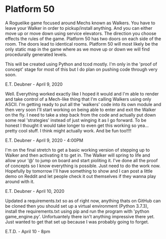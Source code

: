 # Platform 50
A Roguelike game focused around Mechs known as Walkers.  You have to leave your Walker in order to pickup/install anything.  And you can either move up or move down using service elevators.  The direction you choose effects the rules of the game.  Platform 50 has two doors on each side of the room.  The doors lead to identical rooms.  Platform 50 will most likely be the only static map in the game where as we move up or down we will find procedurally generated levels.

This will be created using Python and tcod mostly.  I'm only in the 'proof of concept' stage for most of this but I do plan on pushing code through very soon.

E.T. Deubner - April 9, 2020

Well.  Everything worked exactly like I hoped it would and I'm able to render and take control of a Mech-like thing that I'm calling Walkers using only ASCII.  I'm getting ready to put all the 'walkers' code into its own module and then very soon I'll start working on being able to enter and exit the Walker on the fly.  I need to take a step back from the code and actually put down some real 'strategies' instead of just winging it as I go forward.  To be honest I thought it would take longer to even get this working so yea... pretty cool stuff.  I think might actually work.  And be fun too!!!!

E.T. Deubner - April 9, 2020 - 4:00PM

I'm on the final stretch to get a basic working version of stepping up to Walker and then activating it to get in.  The Walker will spring to life and allow your '@' to jump on board and start pioliting it.  I've done all the proof of concepts so I know everything is possible.  Just need to do the work now.  Hopefully by tomorrow I'll have something to show and I can post a little demo on Reddit and let people check it out themselves if they wanna play around with it.

E.T. Deubner - April 10, 2020

Updated a requirements.txt so as of right now, anything thats on GitHub can be cloned then you should set up a virtual environment (Python 3.7.3), install the requirements.txt using pip and run the program with 'python game_engine.py'.  Unfortuantely there isn't anything impressive there yet.  Just wanted to get that set up because I was probably going to forget.

E.T.D. - April 10 - 8pm
